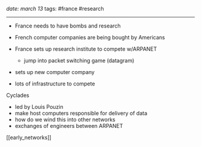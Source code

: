 *date: march 13*
tags: #france #research

---
- France needs to have bombs and research
- French computer companies are being bought by Americans

- France sets up research institute to compete w/ARPANET
	- jump into packet switching game (datagram)
- sets up new computer company
- lots of infrastructure to compete

Cyclades
- led by Louis Pouzin
- make host computers responsible for delivery of data
- how do we wind this into other networks
- exchanges of engineers between ARPANET

[[early_networks]]